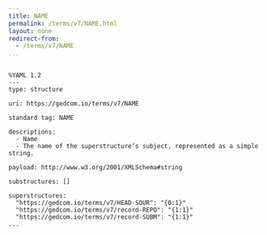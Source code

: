 ```yaml
---
title: NAME
permalink: /terms/v7/NAME.html
layout: none
redirect-from:
  - /terms/v7/NAME
...
```


```

%YAML 1.2
---
type: structure

uri: https://gedcom.io/terms/v7/NAME

standard tag: NAME

descriptions:
  - Name
  - The name of the superstructure’s subject, represented as a simple string.

payload: http://www.w3.org/2001/XMLSchema#string

substructures: []

superstructures:
  "https://gedcom.io/terms/v7/HEAD-SOUR": "{0:1}"
  "https://gedcom.io/terms/v7/record-REPO": "{1:1}"
  "https://gedcom.io/terms/v7/record-SUBM": "{1:1}"
...

```
